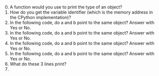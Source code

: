 0. A function would you use to print the type of an object?
1. How do you get the variable identifier (which is the memory address in the CPython implementation)?
2. In the following code, do a and b point to the same object? Answer with Yes or No.
3. In the following code, do a and b point to the same object? Answer with Yes or No.
4. In the following code, do a and b point to the same object? Answer with Yes or No.
5. In the following code, do a and b point to the same object? Answer with Yes or No.
6. What do these 3 lines print?
7. 
